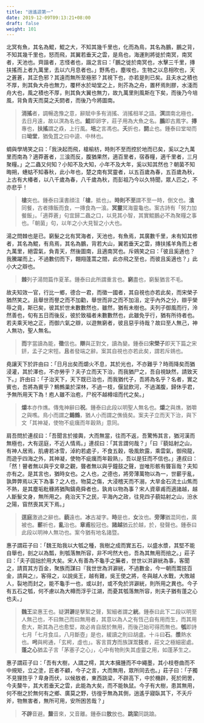 ```yaml
---
title: "逍遙遊第一"
date: 2019-12-09T09:13:21+08:00
draft: false
weight: 101
---
```




北冥有魚，其名為鯤，鯤之大，不知其幾千里也，化而為鳥，其名為鵬，鵬之背，不知其幾千里也，怒而飛，其翼若垂天之雲，是鳥也，海運則將徙於南冥，南冥者，天池也。齊諧者，志怪者也，諧之言曰：「<span class="text-muted">鵬之徙於南冥也，水擊三千里，摶扶搖而上者九萬里，去以六月息者也。</span>」野馬也，塵埃也，生物之以息相吹也，天之蒼蒼，其正色邪？其遠而無所至極邪？其視下也，亦若是則已矣。且夫水之積也不厚，則其負大舟也無力，覆杯水於坳堂之上，則芥為之舟，置杯焉則膠，水淺而舟大也，風之積也不厚，則其負大翼也無力，故九萬里則風斯在下矣，而後乃今培風，背負青天而莫之夭閼者，而後乃今將圖南。

> **消搖**者，調暢逸豫之意，辭賦中多有消搖、消搖相羊之語。**溟**謂南北極也，去日月遠，故以溟為名也。**鯤**即卵字，莊子用為大魚之名。**鵬**即古鳳字。**摶**專也，**扶搖**謂之猋，上行風。**培**之言馮也。**夭**折也，**閼**止也。<span class="alert-success">鍾泰曰</span>堂坳而曰**坳堂**，猶兔罝之曰中逵、中林也。



蜩與學鳩笑之曰：「<span class="text-muted">我決起而飛，槍榆枋，時則不至而控於地而已矣，奚以之九萬里而南為？適莽蒼者，三湌而反，腹猶果然，適百里者，宿舂糧，適千里者，三月聚糧。</span>」之二蟲又何知？小知不及大知，小年不及大年，奚以知其然也？朝菌不知晦朔，蟪蛄不知春秋，此小年也，楚之南有冥靈者，以五百歲為春，五百歲為秋，上古有大椿者，以八千歲為春，八千歲為秋，而彭祖乃今以久特聞，眾人匹之，不亦悲乎！

> **槍**突也。<span class="alert-success">鍾泰曰</span>漢書顔注「**槍**，抵也」。**時則不至**謂不至一時，倒文也。**湌**同餐，古者摶飯而食，一摶食為一湌。**冥靈**冥海靈龜也。<span class="alert-success">案</span>古詩有「努力加餐飯」。「適莽蒼」句宜歸二蟲之口，以見其小智，其實鯤鵬必不為聚糧之事也。「朝菌」句，以年之小大見智之小大也。



湯之問棘也是已。窮髮之北有冥海者，天池也，有魚焉，其廣數千里，未有知其修者，其名為鯤，有鳥焉，其名為鵬，背若大山，翼若垂天之雲，摶扶搖羊角而上者九萬里，絕雲氣，負青天，然後圖南，且適南冥也。斥鴳笑之曰：「<span class="text-muted">彼且奚適也？我騰躍而上，不過數仞而下，翺翔蓬蒿之間，此亦飛之至也，而彼且奚適也？</span>」此小大之辯也。

> **棘**列子湯問篇作夏革。<span class="alert-success">鍾泰曰</span>此所謂重言也。**窮**盡也，窮髮猶言不毛。



故夫知效一官，行比一鄉，德合一君，而徵一國者，其自視也亦若此矣，而宋榮子猶然笑之。且舉世而譽之而不加勸，舉世而非之而不加沮，定乎內外之分，辯乎榮辱之竟，斯已矣，彼其於世未數數然也，雖然，猶有未樹也。夫列子御風而行，泠然善也，旬有五日而後反，彼於致福者未數數然也，此雖免乎行，猶有所待者也。若夫乘天地之正，而御六氣之辯，以遊無窮者，彼且惡乎待哉？故曰至人無己，神人無功，聖人無名。

> **而**字當讀為能，**徵**信也。**辯**與正對文，讀為變。<span class="alert-success">鍾泰曰</span>**宋榮子**即天下篇之宋鈃，孟子之宋牼。**且**者發端之辭。<span class="alert-success">案</span>其自視也亦若此矣，謂若斥鴳也。



堯讓天下於許由曰：「<span class="text-muted">日月出矣而爝火不息，其於光也，不亦難乎？時雨降矣而猶浸灌，其於澤也，不亦勞乎？夫子立而天下治，而我猶尸之，吾自視缺然，請致天下。</span>」許由曰：「<span class="text-muted">子治天下，天下既已治也，而我猶代子，吾將為名乎？名者，實之賓也，吾將為賓乎？鷦鷯巢於深林，不過一枝，偃鼠飲河，不過滿腹，歸休乎君，予無所用天下為！庖人雖不治庖，尸祝不越樽俎而代之矣。</span>」

> **爝**本亦作燋。傳鬼神辭曰**祝**。<span class="alert-success">鍾泰曰</span>此段以明聖人無名也。**爝**之與燋，猶嚼之與噍。鳥小而謂之**鷦鷯**，猶人小而謂之僬僥矣。<span class="alert-success">案</span>夫子立而天下治，與下文「其神凝，使物不疵癘而年穀熟」意同。



肩吾問於連叔曰：「<span class="text-muted">吾聞言於接輿，大而無當，往而不返，吾驚怖其言，猶河漢而無極也，大有逕庭，不近人情焉。</span>」連叔曰：「<span class="text-muted">其言謂何哉？</span>」「<span class="text-muted">曰『藐姑射之山，有神人居焉，肌膚若冰雪，淖約若處子，不食五穀，吸風飲露，乘雲氣，御飛龍，而遊乎四海之外，其神凝，使物不疵癘而年穀熟』，吾以是狂而不信也。</span>」連叔曰：「<span class="text-muted">然！瞽者無以與乎文章之觀，聾者無以與乎鐘鼓之聲，豈唯形骸有聾盲哉？夫知亦有之。是其言也，猶時女也。之人也，之德也，將旁薄萬物以為一，世蘄乎亂，孰弊弊焉以天下為事？之人也，物莫之傷，大浸稽天而不溺，大旱金石流土山焦而不熱，是其塵垢粃穅將猶陶鑄堯舜者也，孰肯以物為事？宋人資章甫而適諸越，越人斷髮文身，無所用之。堯治天下之民，平海內之政，往見四子藐姑射之山，汾水之陽，窅然喪其天下焉。</span>」

> **逕庭**激過之辭也。**藐**遠也。**冰**古凝字。**時**是也，**女**汝也。**旁薄**猶混同也，廣被也。**蘄**祈也，**亂**治也。**章甫**殷冠也。**諸越**猶云於越，於，發聲也。<span class="alert-success">鍾泰曰</span>此段以明神人無功也。<span class="alert-success">案</span>今猶有地名諸暨。



惠子謂莊子曰：「<span class="text-muted">魏王貽我以大瓠之種，我樹之成而實五石，以盛水漿，其堅不能自舉也，剖之以為瓢，則瓠落無所容，非不呺然大也，吾為其無用而掊之。</span>」莊子曰：「<span class="text-muted">夫子固拙於用大矣。宋人有善為不龜手之藥者，世世以洴澼絖為事，客聞之，請買其方百金，聚族而謀曰『我世世為洴澼絖，不過數金，今一朝而鬻技百金，請與之』，客得之，以說吳王，越有難，吳王使之將，冬與越人水戰，大敗越人，裂地而封之，能不龜手一也，或以封，或不免於洴澼絖，則所用之異也。今子有五石之瓠，何不慮以為大樽而浮乎江湖，而憂其瓠落無所容，則夫子猶有蓬之心也夫。</span>」

> **魏王**梁惠王也。疑**洴澼**是擊絮之聲，絮細者謂之**絖**。<span class="alert-success">鍾泰曰</span>此下二段以明至人無己也，不曰無己而曰無用者，其意以為人之有恆己自有用而生，而其用愈大，斯其為己也愈堅，故必肯自居於無用，而後己始可得而無也。**瓠**即詩七月「七月食瓜，八月斷壺」是也，緩讀之則曰胡盧。十斗曰**石**。**漿**熱水也。**呺**與枵通，「玄枵，虛也」。客言買**方**而族謀鬻**技**者，莊文之極細密處。**蓬之心**猶孟子言「茅塞子之心」，心中有物則失其虛靈之用，如蓬茅生之。



惠子謂莊子曰：「<span class="text-muted">吾有大樹，人謂之樗，其大本擁腫而不中繩墨，其小枝卷曲而不中規矩，立之塗，匠者不顧，今子之言，大而無用，眾所同去也。</span>」莊子曰：「<span class="text-muted">子獨不見狸狌乎？卑身而伏，以候敖者，東西跳梁，不辟高下，中於機辟，死於罔罟，今夫斄牛，其大若垂天之雲，此能為大矣，而不能執鼠。今子有大樹，患其無用，何不樹之於無何有之鄉、廣莫之野，彷徨乎無為其側，逍遙乎寢臥其下，不夭斤斧，物無害者，無所可用，安所困苦哉？</span>」

> **不辟**音避。**斄**音來，又音離。<span class="alert-success">鍾泰曰</span>**敖**放也。**跳梁**同跳踉。